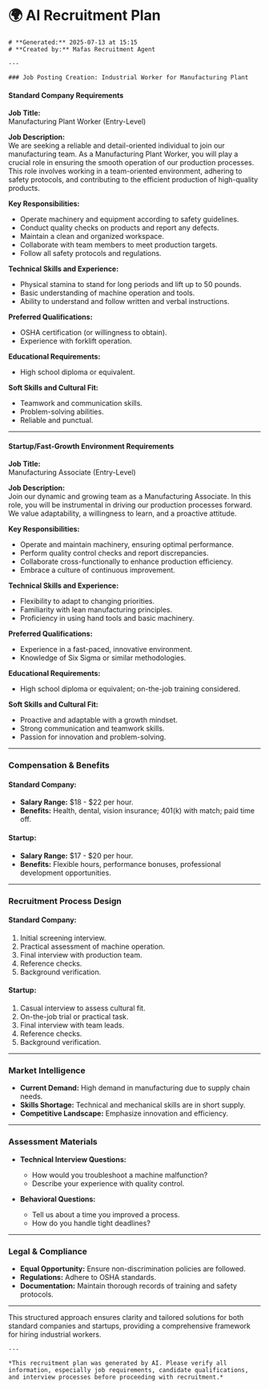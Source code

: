# 🌍 AI Recruitment Plan

    # **Generated:** 2025-07-13 at 15:15  
    # **Created by:** Mafas Recruitment Agent

    ---

    ### Job Posting Creation: Industrial Worker for Manufacturing Plant

#### **Standard Company Requirements**

**Job Title:**  
Manufacturing Plant Worker (Entry-Level)

**Job Description:**  
We are seeking a reliable and detail-oriented individual to join our manufacturing team. As a Manufacturing Plant Worker, you will play a crucial role in ensuring the smooth operation of our production processes. This role involves working in a team-oriented environment, adhering to safety protocols, and contributing to the efficient production of high-quality products.

**Key Responsibilities:**
- Operate machinery and equipment according to safety guidelines.
- Conduct quality checks on products and report any defects.
- Maintain a clean and organized workspace.
- Collaborate with team members to meet production targets.
- Follow all safety protocols and regulations.

**Technical Skills and Experience:**
- Physical stamina to stand for long periods and lift up to 50 pounds.
- Basic understanding of machine operation and tools.
- Ability to understand and follow written and verbal instructions.

**Preferred Qualifications:**
- OSHA certification (or willingness to obtain).
- Experience with forklift operation.

**Educational Requirements:**
- High school diploma or equivalent.

**Soft Skills and Cultural Fit:**
- Teamwork and communication skills.
- Problem-solving abilities.
- Reliable and punctual.

---

#### **Startup/Fast-Growth Environment Requirements**

**Job Title:**  
Manufacturing Associate (Entry-Level)

**Job Description:**  
Join our dynamic and growing team as a Manufacturing Associate. In this role, you will be instrumental in driving our production processes forward. We value adaptability, a willingness to learn, and a proactive attitude.

**Key Responsibilities:**
- Operate and maintain machinery, ensuring optimal performance.
- Perform quality control checks and report discrepancies.
- Collaborate cross-functionally to enhance production efficiency.
- Embrace a culture of continuous improvement.

**Technical Skills and Experience:**
- Flexibility to adapt to changing priorities.
- Familiarity with lean manufacturing principles.
- Proficiency in using hand tools and basic machinery.

**Preferred Qualifications:**
- Experience in a fast-paced, innovative environment.
- Knowledge of Six Sigma or similar methodologies.

**Educational Requirements:**
- High school diploma or equivalent; on-the-job training considered.

**Soft Skills and Cultural Fit:**
- Proactive and adaptable with a growth mindset.
- Strong communication and teamwork skills.
- Passion for innovation and problem-solving.

---

### Compensation & Benefits

#### **Standard Company:**
- **Salary Range:** $18 - $22 per hour.
- **Benefits:** Health, dental, vision insurance; 401(k) with match; paid time off.

#### **Startup:**
- **Salary Range:** $17 - $20 per hour.
- **Benefits:** Flexible hours, performance bonuses, professional development opportunities.

---

### Recruitment Process Design

#### **Standard Company:**
1. Initial screening interview.
2. Practical assessment of machine operation.
3. Final interview with production team.
4. Reference checks.
5. Background verification.

#### **Startup:**
1. Casual interview to assess cultural fit.
2. On-the-job trial or practical task.
3. Final interview with team leads.
4. Reference checks.
5. Background verification.

---

### Market Intelligence

- **Current Demand:** High demand in manufacturing due to supply chain needs.
- **Skills Shortage:** Technical and mechanical skills are in short supply.
- **Competitive Landscape:** Emphasize innovation and efficiency.

---

### Assessment Materials

- **Technical Interview Questions:** 
  - How would you troubleshoot a machine malfunction?
  - Describe your experience with quality control.

- **Behavioral Questions:** 
  - Tell us about a time you improved a process.
  - How do you handle tight deadlines?

---

### Legal & Compliance

- **Equal Opportunity:** Ensure non-discrimination policies are followed.
- **Regulations:** Adhere to OSHA standards.
- **Documentation:** Maintain thorough records of training and safety protocols.

---

This structured approach ensures clarity and tailored solutions for both standard companies and startups, providing a comprehensive framework for hiring industrial workers.

    ---

    *This recruitment plan was generated by AI. Please verify all information, especially job requirements, candidate qualifications, and interview processes before proceeding with recruitment.*
    